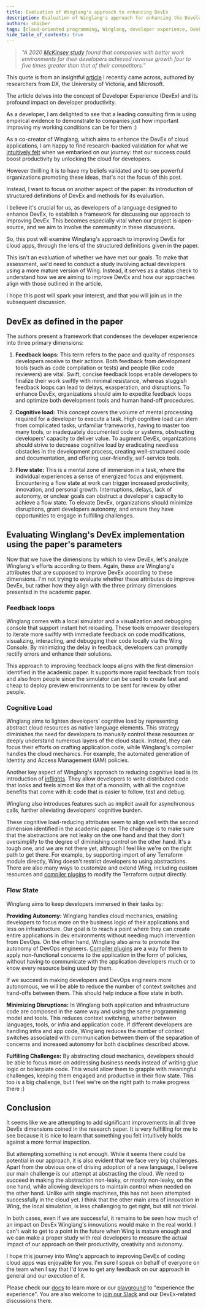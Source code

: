 ```yaml
---
title: Evaluation of Winglang's approach to enhancing DevEx
description: Evaluation of Winglang's approach for enhancing the Developer Experience (DevEx) of coding cloud applications using principles presented in a cited academic paper.
authors: shaiber
tags: [cloud-oriented programming, Winglang, developer experience, DevEx]
hide_table_of_contents: true
---
```


> *"A 2020 [McKinsey study](https://www.mckinsey.com/industries/technology-media-and-telecommunications/our-insights/developer-velocity-how-software-excellence-fuels-business-performance) found that companies with better work environments for their developers achieved revenue growth four to five times greater than that of their competitors."*

This quote is from an insightful [article](https://queue.acm.org/detail.cfm?id=3595878) I recently came across, authored by researchers from DX, the University of Victoria, and Microsoft.

The article delves into the concept of Developer Experience (DevEx) and its profound impact on developer productivity.

As a developer, I am delighted to see that a leading consulting firm is using empirical evidence to demonstrate to companies just how important improving my working conditions can be for them :)

As a co-creator of Winglang, which aims to enhance the DevEx of cloud applications, I am happy to find research-backed validation for what we [intuitively felt](https://docs.winglang.io/blog/2022/11/23/manifesto) when we embarked on our journey: that our success could boost productivity by unlocking the cloud for developers.

However thrilling it is to have my beliefs validated and to see powerful organizations promoting these ideas, that's not the focus of this post.

Instead, I want to focus on another aspect of the paper: its introduction of structured definitions of DevEx and methods for its evaluation.

I believe it's crucial for us, as developers of a language designed to enhance DevEx, to establish a framework for discussing our approach to improving DevEx. This becomes especially vital when our project is open-source, and we aim to involve the community in these discussions.

So, this post will examine Winglang's approach to improving DevEx for cloud apps, through the lens of the structured definitions given in the paper.

This isn't an evaluation of whether we have met our goals. To make that assessment, we'd need to conduct a study involving actual developers using a more mature version of Wing. 
Instead, it serves as a status check to understand how we are aiming to improve DevEx and how our approaches align with those outlined in the article.

I hope this post will spark your interest, and that you will join us in the subsequent discussion.

<!--truncate-->

## DevEx as defined in the paper

The authors present a framework that condenses the developer experience into three primary dimensions:

1. **Feedback loops:** This term refers to the pace and quality of responses developers receive to their actions. Both feedback from development tools (such as code compilation or tests) and people (like code reviewers) are vital. Swift, concise feedback loops enable developers to finalize their work swiftly with minimal resistance, whereas sluggish feedback loops can lead to delays, exasperation, and disruptions. To enhance DevEx, organizations should aim to expedite feedback loops and optimize both development tools and human hand-off procedures.

2. **Cognitive load:** This concept covers the volume of mental processing required for a developer to execute a task. High cognitive load can stem from complicated tasks, unfamiliar frameworks, having to master too many tools, or inadequately documented code or systems, obstructing developers' capacity to deliver value. To augment DevEx, organizations should strive to decrease cognitive load by eradicating needless obstacles in the development process, creating well-structured code and documentation, and offering user-friendly, self-service tools.

3. **Flow state:** This is a mental zone of immersion in a task, where the individual experiences a sense of energized focus and enjoyment. Encountering a flow state at work can trigger increased productivity, innovation, and personal growth. Interruptions, delays, lack of autonomy, or unclear goals can obstruct a developer's capacity to achieve a flow state. To elevate DevEx, organizations should minimize disruptions, grant developers autonomy, and ensure they have opportunities to engage in fulfilling challenges.

## Evaluating Winglang's DevEx implementation using the paper's parameters

Now that we have the dimensions by which to view DevEx, let's analyze Winglang's efforts according to them. Again, these are Winglang's attributes that are supposed to improve DevEx according to these dimensions. I'm not trying to evaluate whether these attributes do improve DevEx, but rather how they align with the three primary dimensions presented in the academic paper.

### Feedback loops
Winglang comes with a local simulator and a visualization and debugging console that support instant hot reloading. 
These tools empower developers to iterate more swiftly with immediate feedback on code modifications, visualizing, interacting, and debugging their code locally via the Wing Console. 
By minimizing the delay in feedback, developers can promptly rectify errors and enhance their solutions. 

This approach to improving feedback loops aligns with the first dimension identified in the academic paper. 
It supports more rapid feedback from tools and also from people since the simulator can be used to create fast and cheap to deploy preview environments to be sent for review by other people.

### Cognitive Load
Winglang aims to lighten developers’ cognitive load by representing abstract cloud resources as native language elements. 
This strategy diminishes the need for developers to manually control these resources or deeply understand numerous layers of the cloud stack. 
Instead, they can focus their efforts on crafting application code, while Winglang's compiler handles the cloud mechanics. For example, the automated generation of Identity and Access Management (IAM) policies.

Another key aspect of Winglang's approach to reducing cognitive load is its introduction of [inflights](https://docs.winglang.io/concepts/inflights). They allow developers to write distributed code that looks and feels almost like that of a monolith, with all the cognitive benefits that come with it: code that is easier to follow, test and debug.

Winglang also introduces features such as implicit await for asynchronous calls, further alleviating developers' cognitive burden. 

These cognitive load-reducing attributes seem to align well with the second dimension identified in the academic paper. 
The challenge is to make sure that the abstractions are not leaky on the one hand and that they don't oversimplify to the degree of diminishing control on the other hand. 
It's a tough one, and we are not there yet, although I feel like we're on the right path to get there. For example, by supporting import of any Terraform module directly, Wing doesn't restrict developers to using abstractions. There are also many ways to customize and extend Wing, including custom resources and [compiler plugins](https://docs.winglang.io/blog/2023/02/17/plugins) to modify the Terraform output directly.

### Flow State
Winglang aims to keep developers immersed in their tasks by:

**Providing Autonomy:** Winglang handles cloud mechanics, enabling developers to focus more on the business logic of their applications and less on infrastructure.
Our goal is to reach a point where they can create entire applications in dev environments without needing much intervention from DevOps.
On the other hand, Winglang also aims to promote the autonomy of DevOps engineers. [Compiler plugins](https://docs.winglang.io/blog/2023/02/17/plugins) are a way for them to apply non-functional concerns to the application in the form of policies, without having to communicate with the application developers much or to know every resource being used by them.
 
If we succeed in making developers and DevOps engineers more autonomous, we will be able to reduce the number of context switches and hand-offs between them. This should help induce a flow state in both.

**Minimizing Disruptions:** In Winglang both application and infrastructure code are composed in the same way and using the same programming model and tools. 
This reduces context switching, whether between languages, tools, or infra and application code. 
If different developers are handling infra and app code, Winglang reduces the number of context switches associated with communication between them of the separation of concerns and increased autonomy for both disciplines described above. 

**Fulfilling Challenges:** By abstracting cloud mechanics, developers should be able to focus more on addressing business needs instead of writing glue logic or boilerplate code. This would allow them to grapple with meaningful challenges, keeping them engaged and productive in their flow state. 
This too is a big challenge, but I feel we're on the right path to make progress there :)

## Conclusion
It seems like we are attempting to add significant improvements in all three DevEx dimensions coined in the research paper. 
It is very fulfilling for me to see because it is nice to learn that something you felt intuitively holds against a more formal inspection. 

But attempting something is not enough. 
While it seems there could be potential in our approach, it is also evident that we face very big challenges. 
Apart from the obvious one of driving adoption of a new language, I believe our main challenge is our attempt at abstracting the cloud. 
We need to succeed in making the abstraction non-leaky, or mostly non-leaky, on the one hand, while allowing developers to maintain control when needed on the other hand. 
Unlike with single machines, this has not been attempted successfully in the cloud yet. 
I think that the other main area of innovation in Wing, the local simulation, is less challenging to get right, but still not trivial.

In both cases, even if we are successful, it remains to be seen how much of an impact on DevEx Winglang's innovations would make in the real world.
I can't wait to get to a point in the future when Wing is mature enough and we can make a proper study with real developers to measure the actual impact of our approach on their productivity, creativity and autonomy.
 
I hope this journey into Wing's approach to improving DevEx of coding cloud apps was enjoyable for you. 
I'm sure I speak on behalf of everyone on the team when I say that I'd love to get any feedback on our approach in general and our execution of it.

Please check our [docs](https://docs.winglang.io) to learn more or our [playground](https://play.winglang.io) to "experience the experience".
You are also welcome to [join our Slack](https://t.winglang.io/slack) and our DevEx-related discussions there.